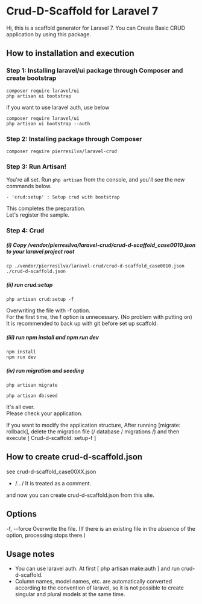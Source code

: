 # Crud-D-Scaffold for Laravel 7

  Hi, this is a scaffold generator for Laravel 7.
  You can Create Basic CRUD application by using this package.


## How to installation and execution

### Step 1: Installing laravel/ui package through Composer and create bootstrap

```
composer require laravel/ui
php artisan ui bootstrap
```
if you want to use laravel auth, use below
```
composer require laravel/ui
php artisan ui bootstrap --auth
```

### Step 2: Installing package through Composer

```
composer require pierresilva/laravel-crud
```

### Step 3: Run Artisan!

You're all set.
Run `php artisan` from the console, and you'll see the new commands below.
```
- 'crud:setup' : Setup crud with bootstrap
```

  This completes the preparation.  
  Let's register the sample.  

### Step 4: Crud

##### (i) Copy /vendor/pierresilva/laravel-crud/crud-d-scaffold_case0010.json to your laravel project root
```
cp ./vendor/pierresilva/laravel-crud/crud-d-scaffold_case0010.json ./crud-d-scaffold.json
```
##### (ii) run crud:setup
```
php artisan crud:setup -f
```
  Overwriting the file with -f option.  
  For the first time, the f option is unnecessary. (No problem with putting on)
  It is recommended to back up with git before set up scaffold.

##### (iii) run npm install and npm run dev
```
npm install
npm run dev
```

##### (iv) run migration and seeding
```
php artisan migrate
```
```
php artisan db:seed
```

  It's all over.  
  Please check your application.

  If you want to modify the application structure,
  After running [migrate: rollback], delete the migration file (/ database / migrations /) and then
  execute [ Crud-d-scaffold: setup-f ]



## How to create crud-d-scaffold.json

see crud-d-scaffold_case00XX.json

- /*...*/ It is treated as a comment.

and now you can create crud-d-scaffold.json from this site.

## Options
-f, --force Overwrite the file. (If there is an existing file in the absence of the option, processing stops there.)



## Usage notes
* You can use laravel auth. At first [ php artisan make:auth ] and run crud-d-scaffold.
* Column names, model names, etc. are automatically converted according to the convention of laravel, so it is not possible to create singular and plural models at the same time.

